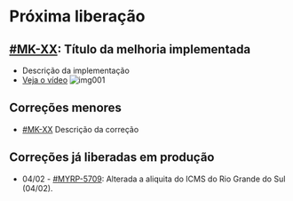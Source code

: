 # Próxima liberação

## [#MK-XX](https://devmyrp.atlassian.net/browse/MK-XX): Título da melhoria implementada
* Descrição da implementação
* [Veja o vídeo](http://recordit.co/2MyFCjFpdq)
![img001](https://i.imgur.com/XXXX.png)

## Correções menores
* [#MK-XX](https://devmyrp.atlassian.net/browse/MK-XX) Descrição da correção

## Correções já liberadas em produção
* 04/02 - [#MYRP-5709](https://devmyrp.atlassian.net/browse/MYRP-5709): Alterada a aliquita do ICMS do Rio Grande do Sul (04/02).
